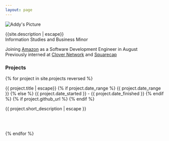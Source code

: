 ```yaml
---
layout: page
---
```

<div class="text-center front-page-summary">
  <img src="{{site.logo}}" alt="Addy's Picture" class="site-avatar"/>

  <p class="">{{site.description | escape}}<br>
  	Information Studies and Business Minor<br>
  </p>
  <p>Joining <a href="https://www.amazon.com">Amazon</a> as a Software Development Engineer in August<br>
  	Previously interned at <a href="https://www.clover.com">Clover Network</a> and <a href="https://www.squarecap.com">Squarecap</a><br>
  </p>
</div>
<div>
  <h3 id="projects">Projects</h3>
  {% for project in site.projects reversed %}
  <div class="project-summary">
    <p class="project-header">
      <!-- <a href="{{ project.github_url }}">{{ project.title | escape }}</a> -->
      {{ project.title | escape}}
      {% if project.date_range %}
        <span class="project-meta">{{ project.date_range }}</span>
      {% else %}
        <span class="project-meta">{{ project.date_started }} - {{ project.date_finished }}</span>
      {% endif %}
      {% if project.github_url %}
        <a href="https://github.com/{{ project.github_url }}"><i class="fa fa-github"></i></a>
      {% endif %}
    </p>
    <p>{{ project.short_description | escape }}</p>
    <br><br>
  </div>

  {% endfor %}
</div>